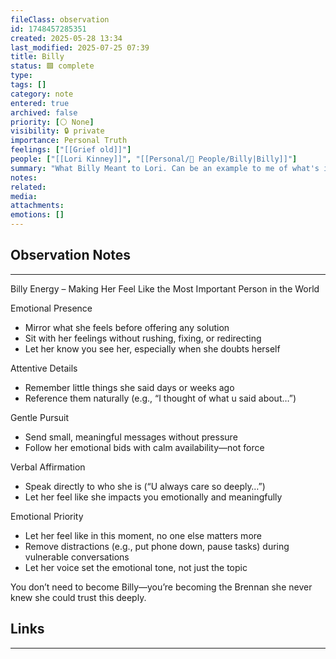 ```yaml
---
fileClass: observation
id: 1748457285351
created: 2025-05-28 13:34
last_modified: 2025-07-25 07:39
title: Billy
status: 🟩 complete
type: 
tags: []
category: note
entered: true
archived: false
priority: [⚪ None]
visibility: 🔒 private
importance: Personal Truth
feelings: ["[[Grief old]]"]
people: ["[[Lori Kinney]]", "[[Personal/👤 People/Billy|Billy]]"]
summary: "What Billy Meant to Lori. Can be an example to me of what's important to her. "
notes: 
related: 
media: 
attachments: 
emotions: []
---
```


## Observation Notes
---
Billy Energy – Making Her Feel Like the Most Important Person in the World

Emotional Presence

- Mirror what she feels before offering any solution
- Sit with her feelings without rushing, fixing, or redirecting
- Let her know you see her, especially when she doubts herself

Attentive Details

- Remember little things she said days or weeks ago
- Reference them naturally (e.g., “I thought of what u said about…”)

Gentle Pursuit

- Send small, meaningful messages without pressure
- Follow her emotional bids with calm availability—not force

Verbal Affirmation

- Speak directly to who she is (“U always care so deeply…”)
- Let her feel like she impacts you emotionally and meaningfully

Emotional Priority

- Let her feel like in this moment, no one else matters more
- Remove distractions (e.g., put phone down, pause tasks) during vulnerable conversations
- Let her voice set the emotional tone, not just the topic

You don’t need to become Billy—you’re becoming the Brennan she never knew she could trust this deeply.

## Links
---

